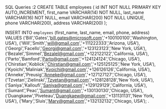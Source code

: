 SQL Queries :2
CREATE TABLE employees (
    id INT NOT NULL PRIMARY KEY AUTO_INCREMENT,
    first_name  VARCHAR(14)     NOT NULL,
    last_name   VARCHAR(16)     NOT NULL,
    email VARCHAR(200) NOT NULL UNIQUE,    
    phone VARCHAR(200),
 address VARCHAR(200)
);

INSERT INTO `employees` (first_name, last_name, email, phone, address) VALUES 
('Bill','Gates','bill.gates@microsoft.com','+100100100','Washington, USA'),
('Will','Smith','will@gmail.com','+111222333','Arizona, USA'),
('Georgi','Facello','Georgi@gmail.com','+123123123','New York, USA'),
('Bezalel','Simmel','Bezalel@gmail.com','+122122122','California, USA'),
('Parto','Bamford','Parto@gmail.com','+124124124','Chicago, USA'),
('Chirstian','Koblick','Chirstian@gmail.com','+125125125','New York, USA'),
('Kyoichi','Maliniak','Kyoichi@gmail.com','+126126126','California, USA'),
('Anneke','Preusig','Anneke@gmail.com','+127127127','Chicago, USA'),
('Tzvetan','Zielinski','Tzvetan@gmail.com','+128128128','New York, USA'),
('Saniya','Kalloufi','Saniya@gmail.com','+129129129','California, USA'),
('Sumant','Peac','Sumant@gmail.com','+130130130','Chicago, USA'),
('Duangkaew','Piveteau','Duangkaew@gmail.com','+131131131','New York, USA'),
('Mary','Sluis','Mary@gmail.com','+132132132','Chicago, USA'); .
